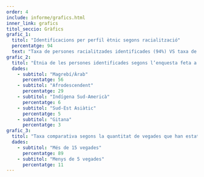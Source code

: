 ```yaml
---
order: 4
include: informe/grafics.html
inner_link: grafics
titol_seccio: Gràfics
grafic_1:
  titol: "Identificacions per perfil ètnic segons racialització"
  percentatge: 94
  text: "Taxa de persones racialitzades identificades (94%) VS taxa de persones identificades NO racialitzades (6%). Resultat de l'observació directa."
grafic_2:
  titol: "Ètnia de les persones identificades segons l’enquesta feta a través de la web. Grups ètnics identificats de major a menor."
  dades:
    - subtitol: "Magrebí/Àrab"
      percentatge: 56
    - subtitol: "Afrodescendent"
      percentatge: 29
    - subtitol: "Indígena Sud-Americà"
      percentatge: 6
    - subtitol: "Sud-Est Asiàtic"
      percentatge: 5
    - subtitol: "Gitana"
      percentatge: 3
grafic_3:
  titol: "Taxa comparativa segons la quantitat de vegades que han estat identificades les persones racialitzades entrevistades, en l’ultim any."
  dades:
    - subtitol: "Més de 15 vegades"
      percentatge: 89
    - subtitol: "Menys de 5 vegades"
      percentatge: 11
---
```

